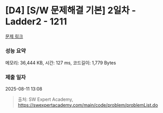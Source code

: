 # [D4] [S/W 문제해결 기본] 2일차 - Ladder2 - 1211 

[문제 링크](https://swexpertacademy.com/main/code/problem/problemDetail.do?contestProbId=AV14BgD6AEECFAYh) 

### 성능 요약

메모리: 36,444 KB, 시간: 127 ms, 코드길이: 1,779 Bytes

### 제출 일자

2025-08-11 13:08



> 출처: SW Expert Academy, https://swexpertacademy.com/main/code/problem/problemList.do